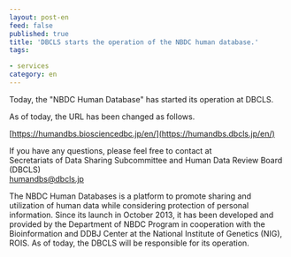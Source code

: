 ```yaml
---
layout: post-en
feed: false
published: true
title: 'DBCLS starts the operation of the NBDC human database.'
tags:

- services
category: en
---
```

Today, the "NBDC Human Database" has started its operation at DBCLS.<br/>

As of today, the URL has been changed as follows. <br/>

[https://humandbs.biosciencedbc.jp/en/](https://humandbs.dbcls.jp/en/)<br/>

If you have any questions, please feel free to contact at <br/>
Secretariats of Data Sharing Subcommittee and Human Data Review Board (DBCLS)<br/>
[humandbs@dbcls.jp](humandbs@dbcls.jp)<br/>


The NBDC Human Databases is a platform to promote sharing and utilization of human data while considering protection of personal information. Since its launch in October 2013, it has been developed and provided by the Department of NBDC Program in cooperation with the Bioinformation and DDBJ Center at the National Institute of Genetics (NIG), ROIS. As of today, the DBCLS will be responsible for its operation.
